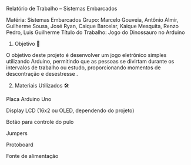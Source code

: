 Relatório de Trabalho – Sistemas Embarcados

Matéria: Sistemas Embarcados
Grupo: Marcelo Gouveia, Antônio Almir, Guilherme Sousa, José Ryan, Caique Barcelar, Kaique Mesquita, Renzo Pedro, Luis Guilherme
Título do Trabalho: Jogo do Dinossauro no Arduino



1. Objetivo 🎯

O objetivo deste projeto é desenvolver um jogo eletrônico simples utilizando Arduino, permitindo que as pessoas se divirtam durante os intervalos de trabalho ou estudo, proporcionando momentos de descontração e desestresse .



2. Materiais Utilizados 🛠️

Placa Arduino Uno

Display LCD (16x2 ou OLED, dependendo do projeto)

Botão para controle do pulo

Jumpers

Protoboard

Fonte de alimentação
